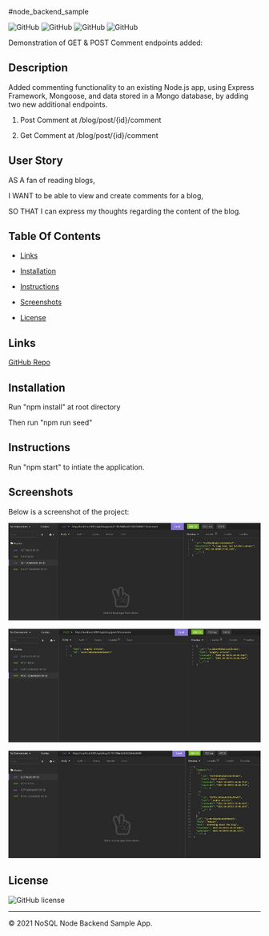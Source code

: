 #node_backend_sample

![GitHub](https://img.shields.io/github/repo-size/asantercureton/node_backend_sample?style=plastic) ![GitHub](https://img.shields.io/github/last-commit/asantercureton/node_backend_sample?style=plastic) ![GitHub](https://img.shields.io/github/languages/top/asantercureton/node_backend_sample?style=plastic) ![GitHub](https://img.shields.io/github/followers/asantercureton?style=social)

Demonstration of GET & POST Comment endpoints added:

## Description
Added commenting functionality to an existing Node.js app, using Express Framework, Mongoose, and data stored in a Mongo database, by adding two new additional endpoints.

1) Post Comment at /blog/post/{id}/comment

2) Get Comment at /blog/post/{id}/comment

## User Story
AS A fan of reading blogs,

I WANT to be able to view and create comments for a blog,

SO THAT I can express my thoughts regarding the content of the blog.

## Table Of Contents
* [Links](#links)

* [Installation](#installation)

* [Instructions](#instructions)

* [Screenshots](#screenshots)

* [License](#license)


## Links
[GitHub Repo](https://github.com/asantercureton/node_backend_sample)


## Installation
Run "npm install" at root directory

Then run "npm run seed"

## Instructions
Run "npm start" to intiate the application.

## Screenshots
Below is a screenshot of the project:

![Image of Insomnia - GET Comment](./assets/images/levvel-node-sample-code-get-comment.jpg)

![Image of Insomnia - POST Comment](./assets/images/levvel-node-sample-code-post-comment.jpg)

![Image of Insomnia - GET Blog](./assets/images/levvel-node-sample-code-get-blog.jpg)


## License
![GitHub license](https://img.shields.io/badge/license-ISC-blue.svg)

---
© 2021 NoSQL Node Backend Sample App.